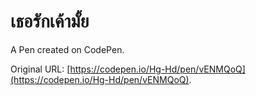 # เธอรักเค้ามั้ย

A Pen created on CodePen.

Original URL: [https://codepen.io/Hg-Hd/pen/vENMQoQ](https://codepen.io/Hg-Hd/pen/vENMQoQ).

